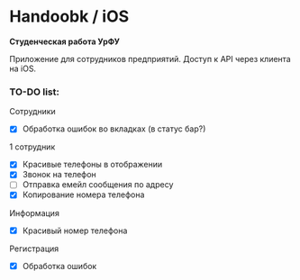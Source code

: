 # Handoobk / iOS
**Студенческая работа УрФУ**

Приложение для сотрудников предприятий. Доступ к API через клиента на iOS.

### TO-DO list:
Сотрудники
- [x] Обработка ошибок во вкладках (в статус бар?)

1 сотрудник
- [x] Красивые телефоны в отображении
- [x] Звонок на телефон
- [ ] Отправка емейл сообщения по адресу
- [x] Копирование номера телефона

Информация
- [x] Красивый номер телефона

Регистрация
- [x] Обработка ошибок
